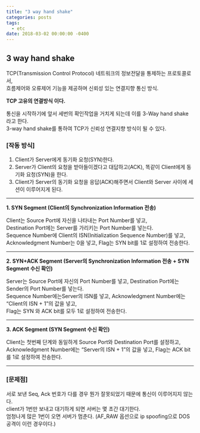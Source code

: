 ```yaml
---
title: "3 way hand shake"
categories: posts
tags:
  - etc
date: 2018-03-02 00:00:00 -0400
---
```



## 3 way hand shake

TCP(Transmission Control Protocol) 네트워크의 정보전달을 통제하는 프로토콜로서,  
흐름제어와 오류제어 기능을 제공하며 신뢰성 있는 연결지향 통신 방식.  

**TCP 고유의 연결방식 이다.**

통신을 시작하기에 앞서 세번의 확인작업을 거치게 되는데 이를 3-Way hand shake 라고 한다.  
3-way hand shake를 통하여 TCP가 신뢰성 연결지향 방식이 될 수 있다.  


### [작동 방식]

1. Client가 Server에게 동기화 요청(SYN)한다.  
2. Server가 Client의 요청을 받아들이겠다고 대답하고(ACK), 똑같이 Client에게 동기화 요청(SYN)을 한다.  
3. Client가 Server의 동기화 요청을 응답(ACK)해주면서 Client와 Server 사이에 세션이 이루어지게 된다.  


* * *

**1. SYN Segment (Client의 Synchronization Information 전송)**

Client는 Source Port에 자신을 나타내는 Port Number를 넣고,   
Destination Port에는 Server를 가리키는 Port Number를 넣는다.   
Sequence Number에 Client의 ISN(Initialization Sequence Number)를 넣고,   
Acknowledgment Number는 0을 넣고, Flag는 SYN bit를 1로 설정하여 전송한다.  

* * *

**2. SYN+ACK Segment (Server의 Synchronization Information 전송 + SYN Segment 수신 확인)**

Server는 Source Port에 자신의 Port Number를 넣고, Destination Port에는 Sender의 Port Number를 넣는다.   
Sequence Number에는Server의 ISN를 넣고, Acknowledgment Number에는 “Client의 ISN + 1”의 값을 넣고,   
Flag는 SYN 와 ACK bit를 모두 1로 설정하여 전송한다.  

* * *

**3. ACK Segment (SYN Segment 수신 확인)**

Client는  첫번째 단계와 동일하게 Source Port와 Destination Port를 설정하고,  
Acknowledgment Number에는 “Server의 ISN + 1”의 값을 넣고, Flag는 ACK bit를 1로 설정하여 전송한다.  

* * *

### [문제점]

서로 보낸 Seq, Ack 번호가 다를 경우 뭔가 잘못되었기 때문에 통신이 이루어지지 않는다.  
client가 1번만 보내고 대기하게 되면 서버는 몇 초간 대기한다.  
엄청나게 많은 1번이 오면 서버가 멈춘다. (AF_RAW 옵션으로 ip spoofing으로 DOS 공격이 이런 경우이다.)

